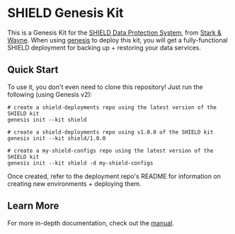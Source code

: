 SHIELD Genesis Kit
==================

This is a Genesis Kit for the [SHIELD Data Protection System][1],
from [Stark & Wayne][2]. When using [genesis][3] to deploy this kit,
you will get a fully-functional SHIELD deployment for backing up + restoring
your data services.

Quick Start
-----------

To use it, you don't even need to clone this repository!  Just run
the following (using Genesis v2):

```
# create a shield-deployments repo using the latest version of the SHIELD kit
genesis init --kit shield

# create a shield-deployments repo using v1.0.0 of the SHIELD kit
genesis init --kit shield/1.0.0

# create a my-shield-configs repo using the latest version of the SHIELD kit
genesis init --kit shield -d my-shield-configs
```

Once created, refer to the deployment repo's README for information on creating
new environments + deploying them.

Learn More
----------

For more in-depth documentation, check out the [manual][5].

[1]: https://github.com/starkandwayne/shield
[2]: https://starkandwayne.com
[3]: https://github.com/starkandwayne/genesis
[4]: https://github.com/cloudfoundry/uaa
[5]: MANUAL.md
